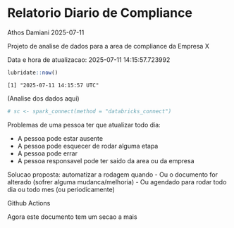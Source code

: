 # Relatorio Diario de Compliance
Athos Damiani
2025-07-11

Projeto de analise de dados para a area de compliance da Empresa X

Data e hora de atualizacao: 2025-07-11 14:15:57.723992

``` r
lubridate::now()
```

    [1] "2025-07-11 14:15:57 UTC"

(Analise dos dados aqui)

``` r
# sc <- spark_connect(method = "databricks_connect")
```

Problemas de uma pessoa ter que atualizar todo dia:

-   A pessoa pode estar ausente
-   A pessoa pode esquecer de rodar alguma etapa
-   A pessoa pode errar
-   A pessoa responsavel pode ter saido da area ou da empresa

Solucao proposta: automatizar a rodagem quando - Ou o documento for
alterado (sofrer alguma mudanca/melhoria) - Ou agendado para rodar todo
dia ou todo mes (ou periodicamente)

Github Actions

Agora este documento tem um secao a mais
